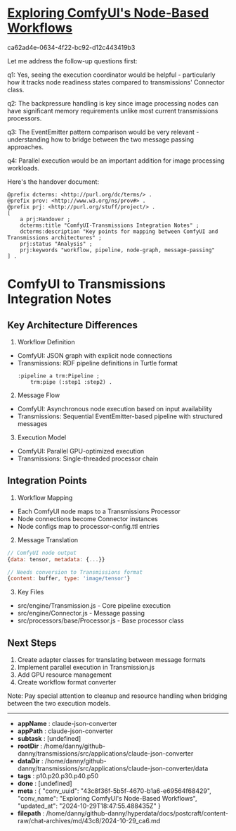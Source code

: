 # [Exploring ComfyUI's Node-Based Workflows](https://claude.ai/chat/43c8f36f-5b5f-4670-b1a6-e69564f68429)

ca62ad4e-0634-4f22-bc92-d12c443419b3

 Let me address the follow-up questions first:

q1: Yes, seeing the execution coordinator would be helpful - particularly how it tracks node readiness states compared to transmissions' Connector class.

q2: The backpressure handling is key since image processing nodes can have significant memory requirements unlike most current transmissions processors.

q3: The EventEmitter pattern comparison would be very relevant - understanding how to bridge between the two message passing approaches.

q4: Parallel execution would be an important addition for image processing workloads.

Here's the handover document:

```turtle
@prefix dcterms: <http://purl.org/dc/terms/> .
@prefix prov: <http://www.w3.org/ns/prov#> .
@prefix prj: <http://purl.org/stuff/project/> .
[
    a prj:Handover ;
    dcterms:title "ComfyUI-Transmissions Integration Notes" ;
    dcterms:description "Key points for mapping between ComfyUI and Transmissions architectures" ;
    prj:status "Analysis" ;
    prj:keywords "workflow, pipeline, node-graph, message-passing" 
] .
```

# ComfyUI to Transmissions Integration Notes

## Key Architecture Differences

1. Workflow Definition
- ComfyUI: JSON graph with explicit node connections
- Transmissions: RDF pipeline definitions in Turtle format
  ```turtle
  :pipeline a trm:Pipeline ;
      trm:pipe (:step1 :step2) .
  ```

2. Message Flow
- ComfyUI: Asynchronous node execution based on input availability 
- Transmissions: Sequential EventEmitter-based pipeline with structured messages

3. Execution Model  
- ComfyUI: Parallel GPU-optimized execution
- Transmissions: Single-threaded processor chain

## Integration Points

1. Workflow Mapping
- Each ComfyUI node maps to a Transmissions Processor
- Node connections become Connector instances 
- Node configs map to processor-config.ttl entries

2. Message Translation
```javascript
// ComfyUI node output
{data: tensor, metadata: {...}}

// Needs conversion to Transmissions format
{content: buffer, type: 'image/tensor'}
```

3. Key Files
- src/engine/Transmission.js - Core pipeline execution
- src/engine/Connector.js - Message passing
- src/processors/base/Processor.js - Base processor class

## Next Steps

1. Create adapter classes for translating between message formats
2. Implement parallel execution in Transmission.js
3. Add GPU resource management
4. Create workflow format converter

Note: Pay special attention to cleanup and resource handling when bridging between the two execution models.

---

* **appName** : claude-json-converter
* **appPath** : claude-json-converter
* **subtask** : [undefined]
* **rootDir** : /home/danny/github-danny/transmissions/src/applications/claude-json-converter
* **dataDir** : /home/danny/github-danny/transmissions/src/applications/claude-json-converter/data
* **tags** : p10.p20.p30.p40.p50
* **done** : [undefined]
* **meta** : {
  "conv_uuid": "43c8f36f-5b5f-4670-b1a6-e69564f68429",
  "conv_name": "Exploring ComfyUI's Node-Based Workflows",
  "updated_at": "2024-10-29T18:47:55.488435Z"
}
* **filepath** : /home/danny/github-danny/hyperdata/docs/postcraft/content-raw/chat-archives/md/43c8/2024-10-29_ca6.md